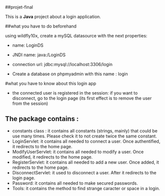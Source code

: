 ##projet-final

This is a **Java** project about a login application.

##what you have to do beforehand

using wildfly10x, create a mySQL datasource with the next properties:

* name: LoginDS
* JNDI name: java:/LoginDS
* connection url: jdbc:mysql://localhost:3306/login

* Create a database on phpmyadmin with this name : login

#what you have to know about this login app

* the connected user is registered in the session: if you want to disconnect, go to the login page (its first effect is to remove the user from the session)

## The package contains :
* constants class : it contains all constants (strings, mainly) that could be use many times. Please check it to not create twice the same constant.
* LoginServlet: it contains all needed to connect a user. Once authentified, it redirects to the home page.
* ModifyUserServlet: it contains all needed to modify a user. Once modified, it redirects to the home page.
* RegisterServlet: it contains all needed to add a new user. Once added, it redirects to the home page.
* DisconnectServlet: it used to disconnect a user. After it redirects to the login page.
* Password: it contains all needed to make secured passwords.
* Tools: it contains the method to find strange caracter or space in a login.


